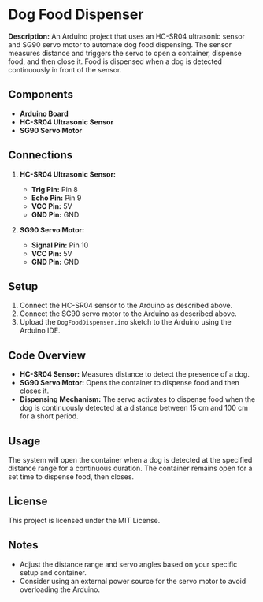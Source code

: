 # Dog Food Dispenser

**Description:**
An Arduino project that uses an HC-SR04 ultrasonic sensor and SG90 servo motor to automate dog food dispensing. The sensor measures distance and triggers the servo to open a container, dispense food, and then close it. Food is dispensed when a dog is detected continuously in front of the sensor.

## Components
- **Arduino Board**
- **HC-SR04 Ultrasonic Sensor**
- **SG90 Servo Motor**

## Connections
1. **HC-SR04 Ultrasonic Sensor:**
   - **Trig Pin:** Pin 8
   - **Echo Pin:** Pin 9
   - **VCC Pin:** 5V
   - **GND Pin:** GND

2. **SG90 Servo Motor:**
   - **Signal Pin:** Pin 10
   - **VCC Pin:** 5V
   - **GND Pin:** GND

## Setup
1. Connect the HC-SR04 sensor to the Arduino as described above.
2. Connect the SG90 servo motor to the Arduino as described above.
3. Upload the `DogFoodDispenser.ino` sketch to the Arduino using the Arduino IDE.

## Code Overview
- **HC-SR04 Sensor:** Measures distance to detect the presence of a dog.
- **SG90 Servo Motor:** Opens the container to dispense food and then closes it.
- **Dispensing Mechanism:** The servo activates to dispense food when the dog is continuously detected at a distance between 15 cm and 100 cm for a short period.

## Usage
The system will open the container when a dog is detected at the specified distance range for a continuous duration. The container remains open for a set time to dispense food, then closes.

## License
This project is licensed under the MIT License.

## Notes
- Adjust the distance range and servo angles based on your specific setup and container.
- Consider using an external power source for the servo motor to avoid overloading the Arduino.
